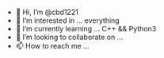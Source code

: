 - 👋 Hi, I’m @cbd1221
- 👀 I’m interested in ... everything
- 🌱 I’m currently learning ... C++ && Python3
- 💞️ I’m looking to collaborate on ...
- 📫 How to reach me ...

<!---
cbd1221/cbd1221 is a ✨ special ✨ repository because its `README.md` (this file) appears on your GitHub profile.
You can click the Preview link to take a look at your changes.
--->
